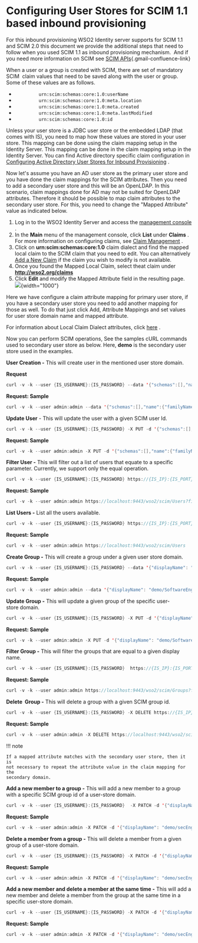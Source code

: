 # Configuring User Stores for SCIM 1.1 based inbound provisioning

For this inbound provisioning WSO2 Identity server supports for SCIM 1.1
and SCIM 2.0 this document we provide the additional steps that need to
follow when you used SCIM 1.1 as inbound provisioning mechanism.  And if
you need more information on SCIM see [SCIM
APIs](https://docs.wso2.com/display/IS530/SCIM+APIs){.gmail-confluence-link}

When a user or a group is created with SCIM, there are set of mandatory
SCIM  claim values that need to be saved along with the user or group.
Some of these values are as follows.

-   `          urn:scim:schemas:core:1.0:userName         `
-   `          urn:scim:schemas:core:1.0:meta.location         `
-   `          urn:scim:schemas:core:1.0:meta.created         `
-   `          urn:scim:schemas:core:1.0:meta.lastModified         `
-   `          urn:scim:schemas:core:1.0:id         `

Unless your user store is a JDBC user store or the embedded LDAP (that
comes with IS), you need to map how these values are stored in your user
store. This mapping can be done using the claim mapping setup in the
Identity Server. This mapping can be done in the claim mapping setup in
the Identity Server. You can find Active directory specific claim
configuration in [Configuring Active Directory User Stores for Inbound
Provisioning](https://docs.wso2.com/display/IS530/Configuring+Active+Directory+User+Stores+for+Inbound+Provisioning)
.

Now let's assume you have an AD user store as the primary user store and
you have done the claim mappings for the SCIM attributes. Then you need
to add a secondary user store and this will be an OpenLDAP. In this
scenario, claim mappings done for AD may not be suited for OpenLDAP
attributes. Therefore it should be possible to map claim attributes to
the secondary user store. For this, you need to change the "Mapped
Attribute" value as indicated below.

1.  Log in to the WSO2 Identity Server and access the [management
    console](_Getting_Started_with_the_Management_Console_) .
2.  In the **Main** menu of the management console, click **List** under
    **Claims** . For more information on configuring claims, see [Claim
    Management](_Claim_Management_) .
3.  Click on **urn:scim:schemas:core:1.0** claim dialect and find the
    mapped local claim to the SCIM claim that you need to edit. You can
    alternatively [Add a New Claim](_Adding_Claim_Mapping_) if the claim
    you wish to modify is not available.
4.  Once you found the Mapped Local Claim, select theat claim under
    **http://wso2.org/claims**
5.  Click **Edit** and modify the Mapped Attribute field in the
    resulting page.  
    ![](attachments/103330177/103330179.png){width="1000"}

Here we have configure a claim attribute mapping for primary user store,
if you have a secondary user store you need to add another mapping for
those as well. To do that just click Add, Attribute Mappings and set
values for user store domain name and mapped attribute.

For information about Local Claim Dialect attributes, click
[here](https://docs.wso2.com/display/IS530/Adding+Claim+Mapping) .

Now you can perform SCIM operations, See the samples cURL commands used
to secondary user store as below. Here, **demo** is the secondary user
store used in the examples.

**User Creation -** This will create user in the mentioned user store
domain.

**Request**

``` java
curl -v -k --user {IS_USERNAME}:{IS_PASSWORD} --data '{"schemas":[],"name":{"familyName":"{LAST_NAME","givenName":"{FIRST_NAME"},"userName":"{SECONDARY_USER_STORE}/{USERNAME}","password":"{PASSWORD}","emails":"{EMAILS}' --header "Content-Type:application/json" https://{IS_IP}:{IS_PORT}/wso2/scim/Users
```

**Request: Sample**

``` java
curl -v -k --user admin:admin --data '{"schemas":[],"name":{"familyName":"gunasinghe","givenName":"hasinitg"},"userName":"demo/hasinitg","password":"hasinitg","emails":[{"primary":true,"value":"hasini_home.com","type":"home"},{"value":"hasini_work.com","type":"work"}]}' --header "Content-Type:application/json" https://localhost:9443/wso2/scim/Users
```

**Update User** - This will update the user with a given SCIM user Id.

``` java
curl -v -k --user {IS_USERNAME}:{IS_PASSWORD} -X PUT -d '{"schemas":[],"name":{"familyName":"{LAST_NAME","givenName":"{FIRST_NAME"},"userName":"{SECONDARY_USER_STORE}/{USERNAME}","password":"{PASSWORD}","emails":"{NEW_EMAILS}' --header "Content-Type:application/json" https://{IS_IP}:{IS_PORT}/wso2/scim/Users/{SCIM_USER_ID}
```

**Request: Sample**

``` java
curl -v -k --user admin:admin -X PUT -d '{"schemas":[],"name":{"familyName":"gunasinghe","givenName":"hasinitg"},"userName":"demo/hasinitg","emails":[{"value":"hasini@wso2.com","type":"work"},{"value":"hasi7786@gmail.com","type":"home"}]}' --header "Content-Type:application/json" https://localhost:9443/wso2/scim/Users/c5f05468-ce9e-445f-9dbc-4d719926bc30
```

**Filter User -** This will filter out a list of users that equate to a
specific parameter. Currently, we support only the equal operation.

``` java
curl -v -k --user {IS_USERNAME}:{IS_PASSWORD} https://{IS_IP}:{IS_PORT}/wso2/scim/Users?filter={PARAMETER}+Eq+%22{PARAMETER_VALUE}%22
```

**Request: Sample**

``` java
curl -v -k --user admin:admin https://localhost:9443/wso2/scim/Users?filter=userName+Eq+%22demo/hasinitg%22
```

**List Users -** List all the users available.

``` java
curl -v -k --user {IS_USERNAME}:{IS_PASSWORD} https://{IS_IP}:{IS_PORT}/wso2/scim/Users
```

**Request: Sample**

``` java
curl -v -k --user admin:admin https://localhost:9443/wso2/scim/Users
```

**Create Group -** This will create a group under a given user store
domain.

``` java
curl -v -k --user {IS_USERNAME}:{IS_PASSWORD} --data '{"displayName": "{USERSTORE_DOMAIN}/{GROUP_NAME}","members": [{MEMEBERS_OF_THE_USERSTORE_DOMAIN}]}' --header "Content-Type:application/json" https://{IS_IP}:{IS_PORT}/wso2/scim/Groups
```

**Request: Sample**

``` java
curl -v -k --user admin:admin --data '{"displayName": "demo/SoftwareEngineer","members": [{"value":"c5f05468-ce9e-445f-9dbc-4d719926bc30","display": "demo/hasinitg"}]}' --header "Content-Type:application/json" https://localhost:9443/wso2/scim/Groups
```

**Update Group -** This will update a given group of the specific
user-store domain.

``` java
curl -v -k --user {IS_USERNAME}:{IS_PASSWORD} -X PUT -d '{"displayName": "{USERSTORE_DOMAIN}/{GROUP_NAME}" ,"members": [{MEMBERS}}}' --header "Content-Type:application/json" https://{IS_IP}:{IS_PORT}/wso2/scim/Groups/{SCIM_GROUP_ID}
```

**Request: Sample**

``` java
curl -v -k --user admin:admin -X PUT -d '{"displayName": "demo/SoftwareEngineer" ,"members": [{"value":"c5f05468-ce9e-445f-9dbc-4d719926bc30","display": "demo/hasinitg"}, {"value":"p09okhyt-5e68-4594-8mkj-356ade12we34","display": "testUser"}]}' --header "Content-Type:application/json" https://localhost:9443/wso2/scim/Groups/574dd322-adf5-4dee-8b03-27130fb5cece
```

**Filter Group -** This will filter the groups that are equal to a given
display name.

``` java
curl -v -k --user {IS_USERNAME}:{IS_PASSWORD}  https://{IS_IP}:{IS_PORT}/wso2/scim/Groups?filter={PARAMETER}Eq{VALUE_TO_BE_EQUAL}
```

**Request: Sample**

``` java
curl -v -k --user admin:admin https://localhost:9443/wso2/scim/Groups?filter=displayNameEqdemo/SoftwareEngineer
```

**Delete  Group -** This will delete a group with a given SCIM group id.

``` java
curl -v -k --user {IS_USERNAME}:{IS_PASSWORD} -X DELETE https://{IS_IP}:{IS_PORT}/wso2/scim/Groups/{SCIM_GROUP_ID} -H "Accept: application/json"
```

**Request: Sample**

``` java
curl -v -k --user admin:admin -X DELETE https://localhost:9443/wso2/scim/Groups/574dd322-adf5-4dee-8b03-27130fb5cece -H "Accept: application/json"
```

!!! note
    
    If a mapped attribute matches with the secondary user store, then it is
    not necessary to repeat the attribute value in the claim mapping for the
    secondary domain.
    

**Add a new member to a group -** This will add a new member to a group
with a specific SCIM group id of a user-store domain.

``` java
curl -v -k --user {IS_USERNAME}:{IS_PASSWORD}  -X PATCH -d '{"displayName": "{USERSTORE_DOMAIN}/{GROUP_NAME}","members": [{NEW_MEMBER_TO_ADD}]}' --header "Content-Type:application/json" https://{IS_IP}:{IS_PORT}/wso2/scim/Groups/{SCIM_GROUP_ID}
```

**Request: Sample**

``` java
curl -v -k --user admin:admin -X PATCH -d '{"displayName": "demo/secEngineer","members": [{"value":"4a0fcb2b-efff-4dc2-ad2d-a25f0a814bd3","display": "demo/secUser1"}]}' --header "Content-Type:application/json" https://{IS_IP}:{IS_PORT}/wso2/scim/Groups/574dd322-adf5-4dee-8b03-27130fb5cece
```

**Delete a member from a group -** This will delete a member from a
given group of a user-store domain.

``` java
curl -v -k --user {IS_USERNAME}:{IS_PASSWORD} -X PATCH -d '{"displayName": "{USERSTORE_DOMAIN}/{GROUP_NAME}","members": [{MEMBER_TO_DELETE}]}' --header "Content-Type:application/json" https://localhost:9443/wso2/scim/Groups/{SCIM_GROUP_ID}
```

**Request: Sample**

``` java
curl -v -k --user admin:admin -X PATCH -d '{"displayName": "demo/secEngineer","members": [{"value":"4a0fcb2b-efff-4dc2-ad2d-a25f0a814bd3","display": "demo/secuser1","operation":"delete"}]}' --header "Content-Type:application/json" https://localhost:9443/wso2/scim/Groups/574dd322-adf5-4dee-8b03-27130fb5cece
```

**Add a new member and delete a member at the same time -** This will
add a new member and delete a member from the group at the same time in
a specific user-store domain.

``` java
curl -v -k --user {IS_USERNAME}:{IS_PASSWORD} -X PATCH -d '{"displayName": "{USERSTORE_DOMAIN}/{GROUP_NAME}","members": [{MEMBER},{"value":"{SCIM_USER_ID","display": "{USER_DISPLAY_NAME","operation":"delete"}]}' --header "Content-Type:application/json" https://localhost:9443/wso2/scim/Groups/{SCIM_GROUP_ID}
```

**Request: Sample**

``` java
curl -v -k --user admin:admin -X PATCH -d '{"displayName": "demo/secEngineer","members": [{"value":"4a0fcb2b-efff-4dc2-ad2d-a25f0a814bd3","display": "demo/secuser1"},{"value":"b2f5182d-ebfc-4b74-b0db-537e8dba38c3","display": "US2/secuser5","operation":"delete"}]}' --header "Content-Type:application/json" https://localhost:9443/wso2/scim/Groups/574dd322-adf5-4dee-8b03-27130fb5cece
```
